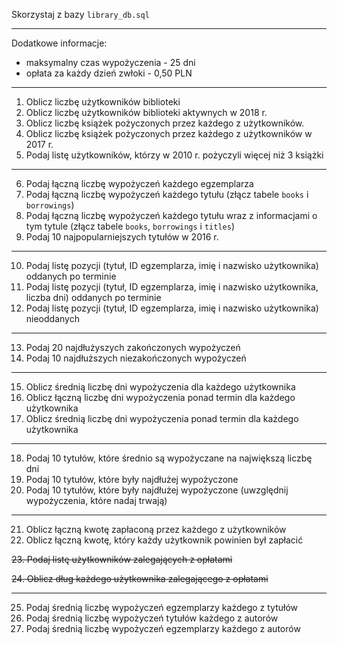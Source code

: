 Skorzystaj z bazy `library_db.sql`

---

Dodatkowe informacje:
  
  * maksymalny czas wypożyczenia - 25 dni
  * opłata za każdy dzień zwłoki - 0,50 PLN

---

1. Oblicz liczbę użytkowników biblioteki
2. Oblicz liczbę użytkowników biblioteki aktywnych w 2018 r.
3. Oblicz liczbę książek pożyczonych przez każdego z użytkowników.
4. Oblicz liczbę książek pożyczonych przez każdego z użytkowników w 2017 r.
5. Podaj listę użytkowników, którzy w 2010 r. pożyczyli więcej niż 3 książki

---

6. Podaj łączną liczbę wypożyczeń każdego egzemplarza
7. Podaj łączną liczbę wypożyczeń każdego tytułu (złącz tabele `books` i `borrowings`)
8. Podaj łączną liczbę wypożyczeń każdego tytułu wraz z informacjami o tym tytule (złącz tabele `books`, `borrowings` i `titles`)
9. Podaj 10 najpopularniejszych tytułów w 2016 r.

---

10. Podaj listę pozycji (tytuł, ID egzemplarza, imię i nazwisko użytkownika) oddanych po terminie
11. Podaj listę pozycji (tytuł, ID egzemplarza, imię i nazwisko użytkownika, liczba dni) oddanych po terminie
12. Podaj listę pozycji (tytuł, ID egzemplarza, imię i nazwisko użytkownika) nieoddanych

---

13. Podaj 20 najdłużyszych zakończonych wypożyczeń
14. Podaj 10 najdłuższych niezakończonych wypożyczeń

---

15. Oblicz średnią liczbę dni wypożyczenia dla każdego użytkownika
16. Oblicz łączną liczbę dni wypożyczenia ponad termin dla każdego użytkownika
17. Oblicz średnią liczbę dni wypożyczenia ponad termin dla każdego użytkownika

---

18. Podaj 10 tytułów, które średnio są wypożyczane na największą liczbę dni
19. Podaj 10 tytułów, które były najdłużej wypożyczone
20. Podaj 10 tytułów, które były najdłużej wypożyczone (uwzględnij wypożyczenia, które nadaj trwają)

---

21. Oblicz łączną kwotę zapłaconą przez każdego z użytkowników
22. Oblicz łączną kwotę, który każdy użytkownik powinien był zapłacić

~~23. Podaj listę użytkowników zalegających z opłatami~~

~~24. Oblicz dług każdego użytkownika zalegającego z opłatami~~

---

25. Podaj średnią liczbę wypożyczeń egzemplarzy każdego z tytułów
26. Podaj średnią liczbę wypożyczeń tytułów każdego z autorów
27. Podaj średnią liczbę wypożyczeń egzemplarzy każdego z autorów
